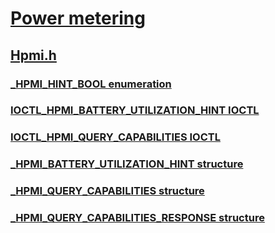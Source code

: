 # [Power metering](../_powermeter/index.md)
## [Hpmi.h](index.md)
### [_HPMI_HINT_BOOL enumeration](../hpmi/ne-hpmi-_hpmi_hint_bool.md)
### [IOCTL_HPMI_BATTERY_UTILIZATION_HINT IOCTL](../hpmi/ni-hpmi-ioctl_hpmi_battery_utilization_hint.md)
### [IOCTL_HPMI_QUERY_CAPABILITIES IOCTL](../hpmi/ni-hpmi-ioctl_hpmi_query_capabilities.md)
### [_HPMI_BATTERY_UTILIZATION_HINT structure](../hpmi/ns-hpmi-_hpmi_battery_utilization_hint.md)
### [_HPMI_QUERY_CAPABILITIES structure](../hpmi/ns-hpmi-_hpmi_query_capabilities.md)
### [_HPMI_QUERY_CAPABILITIES_RESPONSE structure](../hpmi/ns-hpmi-_hpmi_query_capabilities_response.md)
